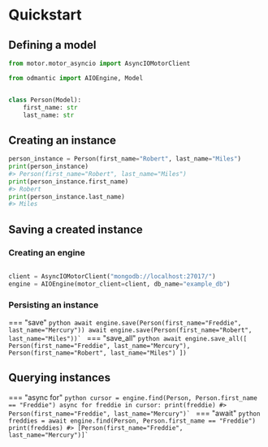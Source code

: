 # Quickstart

## Defining a model

```python
from motor.motor_asyncio import AsyncIOMotorClient

from odmantic import AIOEngine, Model


class Person(Model):
    first_name: str
    last_name: str
```

## Creating an instance

```python
person_instance = Person(first_name="Robert", last_name="Miles")
print(person_instance)
#> Person(first_name="Robert", last_name="Miles")
print(person_instance.first_name)
#> Robert
print(person_instance.last_name)
#> Miles

```

## Saving a created instance

### Creating an engine

```python

client = AsyncIOMotorClient("mongodb://localhost:27017/")
engine = AIOEngine(motor_client=client, db_name="example_db")
```

### Persisting an instance

=== "save"
    ```python
    await engine.save(Person(first_name="Freddie", last_name="Mercury"))
    await engine.save(Person(first_name="Robert", last_name="Miles"))`
    ```
=== "save_all"
    ```python
    await engine.save_all([
        Person(first_name="Freddie", last_name="Mercury"),
        Person(first_name="Robert", last_name="Miles")
    ])
    ```
## Querying instances

=== "async for"
    ```python
    cursor = engine.find(Person, Person.first_name == "Freddie")
    async for freddie in cursor:
        print(freddie)
    #> Person(first_name="Freddie", last_name="Mercury")`
    ```
=== "await"
    ```python
    freddies = await engine.find(Person, Person.first_name == "Freddie")
    print(freddies)
    #> [Person(first_name="Freddie", last_name="Mercury")]`
    ```

